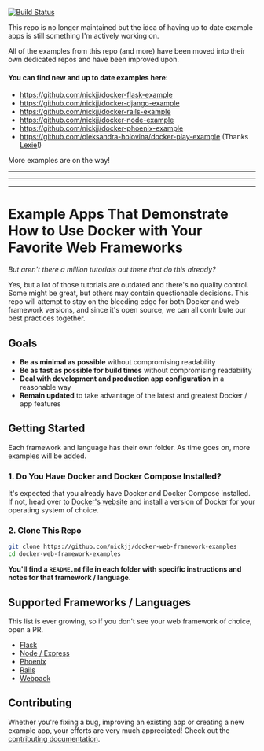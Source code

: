 [![Build Status](https://travis-ci.com/nickjj/docker-web-framework-examples.svg?branch=master)](https://travis-ci.com/nickjj/docker-web-framework-examples)

This repo is no longer maintained but the idea of having up to date example
apps is still something I'm actively working on.

All of the examples from this repo (and more) have been moved into their own
dedicated repos and have been improved upon.

#### You can find new and up to date examples here:

- https://github.com/nickjj/docker-flask-example
- https://github.com/nickjj/docker-django-example
- https://github.com/nickjj/docker-rails-example
- https://github.com/nickjj/docker-node-example
- https://github.com/nickjj/docker-phoenix-example
- https://github.com/oleksandra-holovina/docker-play-example (Thanks [Lexie](https://www.linkedin.com/in/oleksandra-holovina-287740b0/)!)

More examples are on the way!

---
---
---

# Example Apps That Demonstrate How to Use Docker with Your Favorite Web Frameworks

*But aren't there a million tutorials out there that do this already?*

Yes, but a lot of those tutorials are outdated and there's no quality control.
Some might be great, but others may contain questionable decisions. This repo
will attempt to stay on the bleeding edge for both Docker and web framework
versions, and since it's open source, we can all contribute our best practices
together.

## Goals

- **Be as minimal as possible** without compromising readability
- **Be as fast as possible for build times** without compromising readability
- **Deal with development and production app configuration** in a reasonable way
- **Remain updated** to take advantage of the latest and greatest Docker / app features

## Getting Started

Each framework and language has their own folder. As time goes on, more examples
will be added.

### 1. Do You Have Docker and Docker Compose Installed?

It's expected that you already have Docker and Docker Compose installed. If not,
head over to [Docker's website](https://docs.docker.com/install/) and install a
version of Docker for your operating system of choice.

### 2. Clone This Repo

```sh
git clone https://github.com/nickjj/docker-web-framework-examples
cd docker-web-framework-examples
```

**You'll find a `README.md` file in each folder with specific instructions and
notes for that framework / language**.

## Supported Frameworks / Languages

This list is ever growing, so if you don't see your web framework of choice,
open a PR.

- [Flask](https://github.com/nickjj/docker-web-framework-examples/tree/master/flask)
- [Node / Express](https://github.com/nickjj/docker-web-framework-examples/tree/master/node)
- [Phoenix](https://github.com/nickjj/docker-web-framework-examples/tree/master/phoenix)
- [Rails](https://github.com/nickjj/docker-web-framework-examples/tree/master/rails)
- [Webpack](https://github.com/nickjj/docker-web-framework-examples/tree/master/webpack)

## Contributing

Whether you're fixing a bug, improving an existing app or creating a new
example app, your efforts are very much appreciated! Check out the
[contributing documentation](https://github.com/nickjj/docker-web-framework-examples/blob/master/CONTRIBUTING.md).
